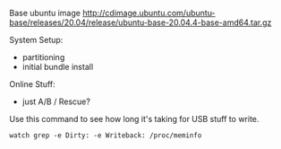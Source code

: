 Base ubuntu image
http://cdimage.ubuntu.com/ubuntu-base/releases/20.04/release/ubuntu-base-20.04.4-base-amd64.tar.gz


System Setup:
- partitioning
- initial bundle install

Online Stuff:
- just A/B / Rescue?


Use this command to see how long it's taking for USB stuff to write.
```
watch grep -e Dirty: -e Writeback: /proc/meminfo
```